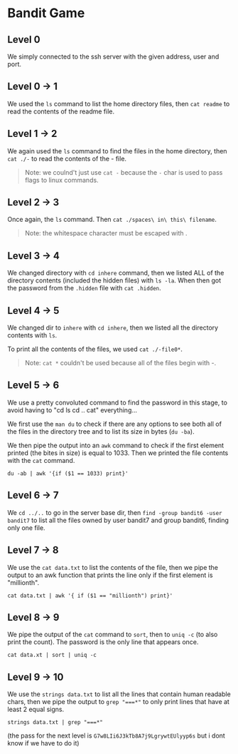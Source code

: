 # Bandit Game

## Level 0

We simply connected to the ssh server with the given address, user and port.

## Level 0 -> 1

We used the `ls` command to list the home directory files, then `cat readme` to read the contents of the readme file.

## Level 1 -> 2

We again used the `ls` command to find the files in the home directory, then `cat ./-` to read the contents of the - file.

> Note: we coulnd't just use `cat -` because the `-` char is used to pass flags to linux commands.

## Level 2 -> 3

Once again, the `ls` command. Then `cat ./spaces\ in\ this\ filename`.

> Note: the whitespace character must be escaped with \.

## Level 3 -> 4

We changed directory with `cd inhere` command, then we listed ALL of the directory contents (included the hidden files) with `ls -la`. When then got the password from the `.hidden` file with `cat .hidden`.

## Level 4 -> 5

We changed dir to `inhere` with `cd inhere`, then we listed all the directory contents with `ls`.

To print all the contents of the files, we used `cat ./-file0*`.

> Note: `cat *` couldn't be used because all of the files begin with -.

## Level 5 -> 6

We use a pretty convoluted command to find the password in this stage, to avoid having to "cd ls cd .. cat" everything...

We first use the `man du` to check if there are any options to see both all of the files in the directory tree and to list its size in bytes (`du -ba`).

We then pipe the output into an `awk` command to check if the first element printed (the bites in size) is equal to 1033. Then we printed the file contents with the `cat` command.

`du -ab | awk '{if ($1 == 1033) print}'`

## Level 6 -> 7

We  `cd ../..` to go in the server base dir, then `find -group bandit6 -user bandit7` to list all the files owned by user bandit7 and group bandit6, finding only one file.

## Level 7 -> 8

We use the `cat data.txt` to list the contents of the file, then we pipe the output to an awk function that prints the line only if the first element is "millionth".

`cat data.txt | awk '{ if ($1 == "millionth") print}'`

## Level 8 -> 9

We pipe the output of the `cat` command to `sort`, then to `uniq -c` (to also print the count). The password is the only line that appears once.

`cat data.xt | sort | uniq -c`

## Level 9 -> 10

We use the `strings data.txt` to list all the lines that contain human readable chars, then we pipe the output to `grep "===*"` to only print lines that have at least 2 equal signs.

`strings data.txt | grep "===*"`

 (the pass for the next level is `G7w8LIi6J3kTb8A7j9LgrywtEUlyyp6s` but i dont know if we have to do it)


